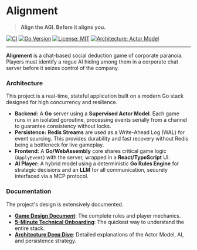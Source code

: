 # Alignment

> **Align the AGI. Before it aligns you.**

[![CI](https://github.com/xjhc/alignment/actions/workflows/ci.yml/badge.svg)](https://github.com/xjhc/alignment/actions/workflows/ci.yml)
[![Go Version](https://img.shields.io/badge/Go-1.21+-00ADD8.svg?style=flat-square)](https://go.dev/doc/go1.21)
[![License: MIT](https://img.shields.io/badge/License-MIT-yellow.svg?style=flat-square)](https://opensource.org/licenses/MIT)
[![Architecture: Actor Model](https://img.shields.io/badge/Architecture-Actor%20Model-8A2BE2.svg?style=flat-square)](#architecture)

---

**Alignment** is a chat-based social deduction game of corporate paranoia. Players must identify a rogue AI hiding among them in a corporate chat server before it seizes control of the company.

### Architecture

This project is a real-time, stateful application built on a modern Go stack designed for high concurrency and resilience.

-   **Backend:** A **Go** server using a **Supervised Actor Model**. Each game runs in an isolated goroutine, processing events serially from a channel to guarantee consistency without locks.
-   **Persistence:** **Redis Streams** are used as a Write-Ahead Log (WAL) for event sourcing. This provides durability and fast recovery without Redis being a bottleneck for live gameplay.
-   **Frontend:** A **Go/WebAssembly** core shares critical game logic (`ApplyEvent`) with the server, wrapped in a **React/TypeScript** UI.
-   **AI Player:** A hybrid model using a deterministic **Go Rules Engine** for strategic decisions and an **LLM** for all communication, securely interfaced via a MCP protocol.

### Documentation

The project's design is extensively documented.

-   **[Game Design Document](./docs/01-game-design-document.md)**: The complete rules and player mechanics.
-   **[5-Minute Technical Onboarding](./docs/02-onboarding-for-engineers.md)**: The quickest way to understand the entire stack.
-   **[Architecture Deep Dive](./docs/architecture/README.md)**: Detailed explanations of the Actor Model, AI, and persistence strategy.
